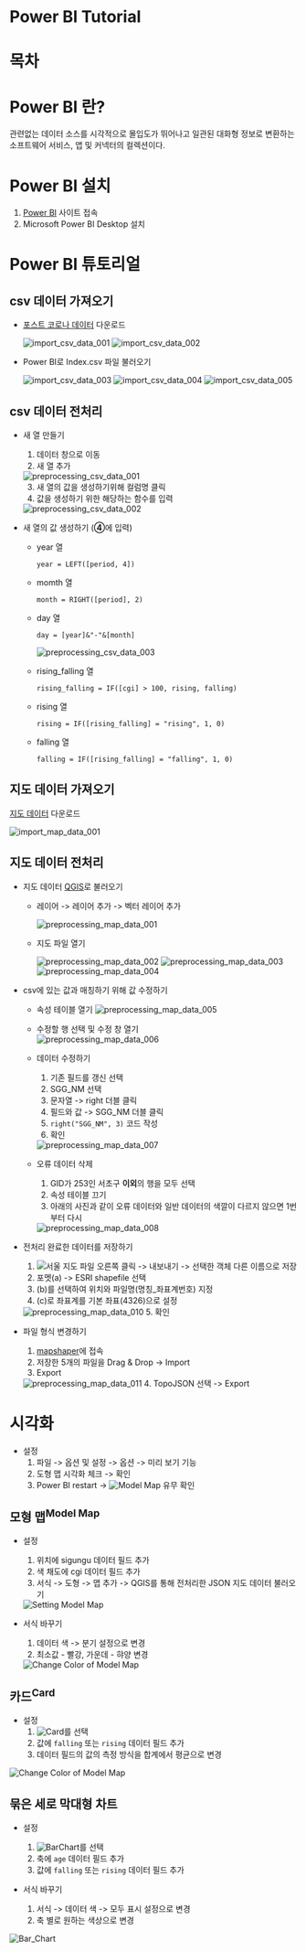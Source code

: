 # Power BI Tutorial

# 목차

# Power BI 란?
관련없는 데이터 소스를 시각적으로 몰입도가 뛰어나고 일관된 대화형 정보로 변환하는 소프트웨어 서비스, 앱 및 커넥터의 컬렉션이다.

# Power BI 설치
  1. [Power BI](https://powerbi.microsoft.com/ko-kr/downloads/) 사이트 접속 
  2. Microsoft Power BI Desktop 설치

# Power BI 튜토리얼
  ## csv 데이터 가져오기 
  - [포스트 코로나 데이터](https://dacon.io/competitions/official/235618/overview/description) 다운로드 
    
    <img src="./image/import_csv_data_001.PNG" alt="import_csv_data_001">
    <img src="./image/import_csv_data_002.PNG" alt="import_csv_data_002">
    
  
  - Power BI로 Index.csv 파일 불러오기
  
    <img src="./image/import_csv_data_003.PNG" alt="import_csv_data_003">
    <img src="./image/import_csv_data_004.PNG" alt="import_csv_data_004">
    <img src="./image/import_csv_data_005.PNG" alt="import_csv_data_005">

  
  ## csv 데이터 전처리
   
  - 새 열 만들기
    1. 데이터 창으로 이동
    2. 새 열 추가
  
    <img src="./image/preprocessing_csv_data_001.PNG" alt="preprocessing_csv_data_001"> 
    
    3. 새 열의 값을 생성하기위해 컬럼명 클릭
    4. 값을 생성하기 위한 해당하는 함수를 입력  
    
    <img src="./image/preprocessing_csv_data_002.PNG" alt="preprocessing_csv_data_002">
  
  
  - 새 열의 값 생성하기 (**④**에 입력)
    * year 열
  
          year = LEFT([period, 4])
    
    * momth 열
          
          month = RIGHT([period], 2) 
  
    * day 열
      
          day = [year]&"-"&[month]
      
        <img src="./image/preprocessing_csv_data_003.PNG" alt="preprocessing_csv_data_003">

    
    * rising_falling 열
      
          rising_falling = IF([cgi] > 100, rising, falling)
          
    * rising 열
        
          rising = IF([rising_falling] = "rising", 1, 0)
          
    * falling 열
    
          falling = IF([rising_falling] = "falling", 1, 0)
    
  
  ## 지도 데이터 가져오기
  [지도 데이터](http://data.nsdi.go.kr/dataset/15144) 다운로드

  <img src="./image/import_map_data_001.PNG" alt="import_map_data_001">

  
  ## 지도 데이터 전처리
  
  - 지도 데이터 [QGIS](../QGIS/qgis_tutorial.md)로 불러오기
    - 레이어 -> 레이어 추가 -> 벡터 레이어 추가
      
      <img src="./image/preprocessing_map_data_001.PNG" alt="preprocessing_map_data_001">

      
    - 지도 파일 열기
    
      <img src="./image/preprocessing_map_data_002.PNG" alt="preprocessing_map_data_002">
      <img src="./image/preprocessing_map_data_003.PNG" alt="preprocessing_map_data_003">
      <img src="./image/preprocessing_map_data_004.PNG" alt="preprocessing_map_data_004">
  
    
  - csv에 있는 값과 매칭하기 위해 값 수정하기
    - 속성 테이블 열기
      <img src="./image/preprocessing_map_data_005.PNG" alt="preprocessing_map_data_005">
    - 수정할 행 선택 및 수정 창 열기  
      <img src="./image/preprocessing_map_data_006.PNG" alt="preprocessing_map_data_006">

    - 데이터 수정하기
        1. 기존 필드를 갱신 선택
        2. SGG_NM 선택
        3. 문자열 -> right 더블 클릭
        4. 필드와 값 -> SGG_NM 더블 클릭
        5. `right("SGG_NM", 3)` 코드 작성
        6. 확인
  
      <img src="./image/preprocessing_map_data_007.PNG" alt="preprocessing_map_data_007">
      
    - 오류 데이터 삭제
      1. GID가 253인 서초구 **이외**의 행을 모두 선택
      2. 속성 테이블 끄기
      3. 아래의 사진과 같이 오류 데이터와 일반 데이터의 색깔이 다르지 않으면 1번부터 다시
        <img src="./image/preprocessing_map_data_008.PNG" alt="preprocessing_map_data_008">
    
  - 전처리 완료한 데이터를 저장하기  
    1. ![서울 지도 파일](./image/preprocessing_map_data_009.PNG) 오른쪽 클릭 -> 내보내기 -> 선택한 객체 다른 이름으로 저장
    2. 포멧(a) -> ESRI shapefile 선택
    3. (b)를 선택하여 위치와 파일명(명칭_좌표계번호) 지정
    4. (c)로 좌표계를 기본 좌표(4326)으로 설정
      <img src="./image/preprocessing_map_data_010.PNG" alt="preprocessing_map_data_010">
    5. 확인
    
  - 파일 형식 변경하기
    1. [mapshaper](https://mapshaper.org/)에 접속
    2. 저장한 5개의 파일을 Drag & Drop -> Import
    3. Export
    <img src="./image/preprocessing_map_data_011.PNG" alt="preprocessing_map_data_011">
    4. TopoJSON 선택 -> Export
    
# 시각화

- 설정
  1. 파일 -> 옵션 및 설정 -> 옵션 -> 미리 보기 기능
  2. 도형 맵 시각화 체크 -> 확인
  3. Power BI restart -> ![Model Map](./image/visualization_001.png) 유무 확인
  
## 모형 맵<sup>Model Map</sup>
  - 설정
    1. 위치에 sigungu 데이터 필드 추가
    2. 색 채도에 cgi 데이터 필드 추가
    3. 서식 -> 도형 -> 맵 추가 -> QGIS를 통해 전처리한 JSON 지도 데이터 불러오기
  
    <img src="./image/visualization_002.gif" alt="Setting Model Map">
    
  - 서식 바꾸기
    1. 데이터 색 -> 분기 설정으로 변경
    2. 최소값 - 빨강, 가운데 - 햐양 변경
    
    <img src="./image/visualization_003.gif" alt="Change Color of Model Map">
    
## 카드<sup>Card</sup>
  
  - 설정
    1. ![Card](./image/visualization_004.png)를 선택
    2. 값에 `falling` 또는 `rising` 데이터 필드 추가
    3. 데이터 필드의 값의 측정 방식을 합계에서 평균으로 변경
    
  <img src="./image/visualization_005.gif" alt="Change Color of Model Map">

## 묶은 세로 막대형 차트
  
  - 설정
    1. ![BarChart](./image/visualization_006.png)를 선택
    2. 축에 `age` 데이터 필드 추가
    3. 값에 `falling` 또는 `rising` 데이터 필드 추가
    
  - 서식 바꾸기
    1. 서식 -> 데이터 색 -> 모두 표시 설정으로 변경
    2. 축 별로 원하는 색상으로 변경 
    
  <img src="./image/visualization_007.gif" alt="Bar_Chart">
  
  
    
    
    
  
  
  
